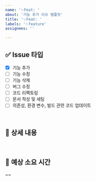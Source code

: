 ```yaml
---
name: '✨Feat: '
about: '기능 추가 이슈 템플릿'
title: '✨Feat: '
labels: '✨feature'
assignees: ''

---
```


## ✅ Issue 타입
<!--
하나 이상의 Issue 타입을 선택해주세요
-->
- [x] 기능 추가
- [ ] 기능 수정
- [ ] 기능 삭제
- [ ] 버그 수정
- [ ] 코드 리팩토링
- [ ] 문서 작성 및 세팅
- [ ] 의존성, 환경 변수, 빌드 관련 코드 업데이트

<br>

## 📂 상세 내용
<!--
	ex) Github 소셜 로그인 기능을 추가했습니다.
-->

<br>

## 📅 예상 소요 시간
<!-- 
  ex) 2025년 8월 1일 ~ 2025년 8월 1일
-->~~
